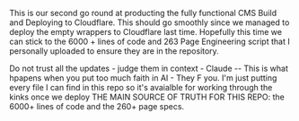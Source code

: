 This is our second go round at producting the fully functional CMS Build and Deploying to Cloudflare.  This should go smoothly since we managed to deploy the empty wrappers to Cloudflare last time.  Hopefully this time we can stick to the 6000 + lines of code and 263 Page Engineering script that I personally uploaded to ensure they are in the repository.

Do not trust all the updates - judge them in context - Claude -- This is what hpapens when you put too much faith in AI - They F you.  I'm just putting every file I can find in this repo so it's avaialble for working through the kinks once we deploy THE MAIN SOURCE OF TRUTH FOR THIS REPO: the 6000+ lines of code and the 260+ page specs.
